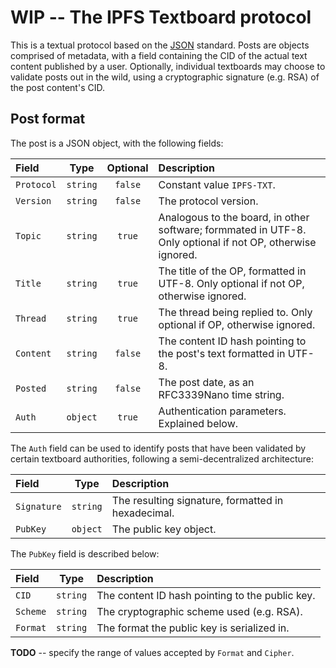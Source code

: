 # WIP -- The IPFS Textboard protocol

This is a textual protocol based on the [JSON](https://www.json.org/) standard.
Posts are objects comprised of metadata, with a field containing the CID of the
actual text content published by a user. Optionally, individual textboards may
choose to validate posts out in the wild, using a cryptographic signature (e.g. RSA)
of the post content's CID.

## Post format

The post is a JSON object, with the following fields:

| Field | Type | Optional | Description |
| :--- | :---: | :---: | :--- |
| `Protocol` | `string` | `false` | Constant value `IPFS-TXT`. |
| `Version` | `string` | `false` | The protocol version. |
| `Topic` | `string` | `true` | Analogous to the board, in other software; formmated in UTF-8. Only optional if not OP, otherwise ignored. |
| `Title` | `string` | `true` | The title of the OP, formatted in UTF-8. Only optional if not OP, otherwise ignored. |
| `Thread` | `string` | `true` | The thread being replied to. Only optional if OP, otherwise ignored. |
| `Content` | `string` | `false` | The content ID hash pointing to the post's text formatted in UTF-8. |
| `Posted` | `string` | `false` | The post date, as an RFC3339Nano time string. |
| `Auth` | `object` | `true` | Authentication parameters. Explained below. |

The `Auth` field can be used to identify posts that have been validated by
certain textboard authorities, following a semi-decentralized architecture:

| Field | Type | Description |
| :--- | :---: | :--- |
| `Signature` | `string` | The resulting signature, formatted in hexadecimal. |
| `PubKey` | `object` | The public key object. |

The `PubKey` field is described below:

| Field | Type | Description |
| :--- | :---: | :--- |
| `CID` | `string` | The content ID hash pointing to the public key. |
| `Scheme` | `string` | The cryptographic scheme used (e.g. RSA). |
| `Format` | `string` | The format the public key is serialized in. |

__TODO__ -- specify the range of values accepted by `Format` and `Cipher`.
